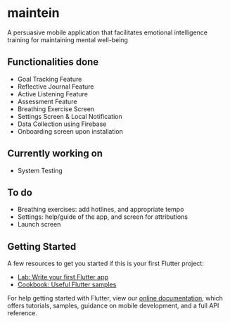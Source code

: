 # maintein

A persuasive mobile application that facilitates emotional intelligence training for maintaining mental well-being


## Functionalities done
* Goal Tracking Feature
* Reflective Journal Feature
* Active Listening Feature
* Assessment Feature
* Breathing Exercise Screen
* Settings Screen & Local Notification
* Data Collection using Firebase
* Onboarding screen upon installation

## Currently working on
* System Testing
 
## To do
* Breathing exercises: add hotlines, and appropriate tempo
* Settings: help/guide of the app, and screen for attributions
* Launch screen



## Getting Started
A few resources to get you started if this is your first Flutter project:

- [Lab: Write your first Flutter app](https://flutter.dev/docs/get-started/codelab)
- [Cookbook: Useful Flutter samples](https://flutter.dev/docs/cookbook)

For help getting started with Flutter, view our
[online documentation](https://flutter.dev/docs), which offers tutorials,
samples, guidance on mobile development, and a full API reference.
